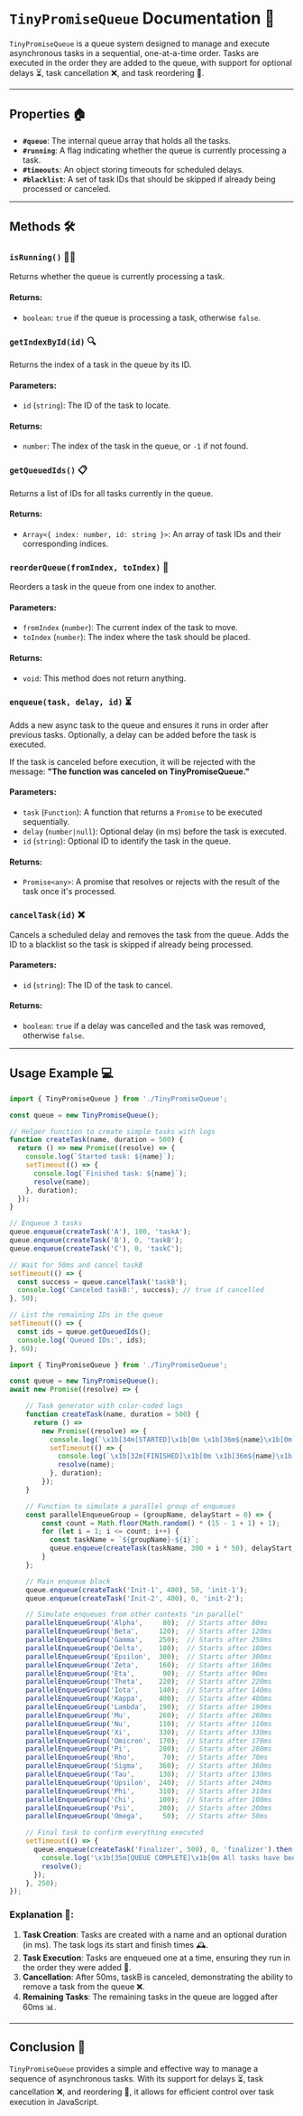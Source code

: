 # `TinyPromiseQueue` Documentation 🎉

`TinyPromiseQueue` is a queue system designed to manage and execute asynchronous tasks in a sequential, one-at-a-time order. Tasks are executed in the order they are added to the queue, with support for optional delays ⏳, task cancellation ❌, and task reordering 🔄.

---

## Properties 🏠

- **`#queue`**: The internal queue array that holds all the tasks.
- **`#running`**: A flag indicating whether the queue is currently processing a task.
- **`#timeouts`**: An object storing timeouts for scheduled delays.
- **`#blacklist`**: A set of task IDs that should be skipped if already being processed or canceled.

---

## Methods 🛠️

### `isRunning()` 🏃‍♀️

Returns whether the queue is currently processing a task.

#### Returns:
- `boolean`: `true` if the queue is processing a task, otherwise `false`.

### `getIndexById(id)` 🔍

Returns the index of a task in the queue by its ID.

#### Parameters:
- `id` (`string`): The ID of the task to locate.

#### Returns:
- `number`: The index of the task in the queue, or `-1` if not found.

### `getQueuedIds()` 📋

Returns a list of IDs for all tasks currently in the queue.

#### Returns:
- `Array<{ index: number, id: string }>`: An array of task IDs and their corresponding indices.

### `reorderQueue(fromIndex, toIndex)` 🔄

Reorders a task in the queue from one index to another.

#### Parameters:
- `fromIndex` (`number`): The current index of the task to move.
- `toIndex` (`number`): The index where the task should be placed.

#### Returns:
- `void`: This method does not return anything.

### `enqueue(task, delay, id)` ⏳

Adds a new async task to the queue and ensures it runs in order after previous tasks. Optionally, a delay can be added before the task is executed.

If the task is canceled before execution, it will be rejected with the message:
**"The function was canceled on TinyPromiseQueue."**

#### Parameters:
- `task` (`Function`): A function that returns a `Promise` to be executed sequentially.
- `delay` (`number|null`): Optional delay (in ms) before the task is executed.
- `id` (`string`): Optional ID to identify the task in the queue.

#### Returns:
- `Promise<any>`: A promise that resolves or rejects with the result of the task once it's processed.

### `cancelTask(id)` ❌

Cancels a scheduled delay and removes the task from the queue. Adds the ID to a blacklist so the task is skipped if already being processed.

#### Parameters:
- `id` (`string`): The ID of the task to cancel.

#### Returns:
- `boolean`: `true` if a delay was cancelled and the task was removed, otherwise `false`.

---

## Usage Example 💻

```js
import { TinyPromiseQueue } from './TinyPromiseQueue';

const queue = new TinyPromiseQueue();

// Helper function to create simple tasks with logs
function createTask(name, duration = 500) {
  return () => new Promise((resolve) => {
    console.log(`Started task: ${name}`);
    setTimeout(() => {
      console.log(`Finished task: ${name}`);
      resolve(name);
    }, duration);
  });
}

// Enqueue 3 tasks
queue.enqueue(createTask('A'), 100, 'taskA');
queue.enqueue(createTask('B'), 0, 'taskB');
queue.enqueue(createTask('C'), 0, 'taskC');

// Wait for 50ms and cancel taskB
setTimeout(() => {
  const success = queue.cancelTask('taskB');
  console.log('Canceled taskB:', success); // true if cancelled
}, 50);

// List the remaining IDs in the queue
setTimeout(() => {
  const ids = queue.getQueuedIds();
  console.log('Queued IDs:', ids);
}, 60);
```

```js
import { TinyPromiseQueue } from './TinyPromiseQueue';

const queue = new TinyPromiseQueue();
await new Promise((resolve) => {

    // Task generator with color-coded logs
    function createTask(name, duration = 500) {
      return () =>
        new Promise((resolve) => {
          console.log(`\x1b[34m[STARTED]\x1b[0m \x1b[36m${name}\x1b[0m`);
          setTimeout(() => {
            console.log(`\x1b[32m[FINISHED]\x1b[0m \x1b[36m${name}\x1b[0m`);
            resolve(name);
          }, duration);
        });
    }

    // Function to simulate a parallel group of enqueues
    const parallelEnqueueGroup = (groupName, delayStart = 0) => {
        const count = Math.floor(Math.random() * (15 - 1 + 1) + 1);
        for (let i = 1; i <= count; i++) {
          const taskName = `${groupName}-${i}`;
          queue.enqueue(createTask(taskName, 300 + i * 50), delayStart, taskName);
        }
    };

    // Main enqueue block
    queue.enqueue(createTask('Init-1', 400), 50, 'init-1');
    queue.enqueue(createTask('Init-2', 400), 0, 'init-2');

    // Simulate enqueues from other contexts "in parallel"
    parallelEnqueueGroup('Alpha',     80);  // Starts after 80ms
    parallelEnqueueGroup('Beta',     120);  // Starts after 120ms
    parallelEnqueueGroup('Gamma',    250);  // Starts after 250ms
    parallelEnqueueGroup('Delta',    180);  // Starts after 180ms
    parallelEnqueueGroup('Epsilon',  300);  // Starts after 300ms
    parallelEnqueueGroup('Zeta',     160);  // Starts after 160ms
    parallelEnqueueGroup('Eta',       90);  // Starts after 90ms
    parallelEnqueueGroup('Theta',    220);  // Starts after 220ms
    parallelEnqueueGroup('Iota',     140);  // Starts after 140ms
    parallelEnqueueGroup('Kappa',    400);  // Starts after 400ms
    parallelEnqueueGroup('Lambda',   190);  // Starts after 190ms
    parallelEnqueueGroup('Mu',       260);  // Starts after 260ms
    parallelEnqueueGroup('Nu',       110);  // Starts after 110ms
    parallelEnqueueGroup('Xi',       330);  // Starts after 330ms
    parallelEnqueueGroup('Omicron',  170);  // Starts after 170ms
    parallelEnqueueGroup('Pi',       280);  // Starts after 280ms
    parallelEnqueueGroup('Rho',       70);  // Starts after 70ms
    parallelEnqueueGroup('Sigma',    360);  // Starts after 360ms
    parallelEnqueueGroup('Tau',      130);  // Starts after 130ms
    parallelEnqueueGroup('Upsilon',  240);  // Starts after 240ms
    parallelEnqueueGroup('Phi',      310);  // Starts after 310ms
    parallelEnqueueGroup('Chi',      100);  // Starts after 100ms
    parallelEnqueueGroup('Psi',      200);  // Starts after 200ms
    parallelEnqueueGroup('Omega',     50);  // Starts after 50ms

    // Final task to confirm everything executed
    setTimeout(() => {
      queue.enqueue(createTask('Finalizer', 500), 0, 'finalizer').then(() => {
        console.log('\x1b[35m[QUEUE COMPLETE]\x1b[0m All tasks have been processed.');
        resolve();
      });
    }, 250);
});
```

### Explanation 🧩:
1. **Task Creation**: Tasks are created with a name and an optional duration (in ms). The task logs its start and finish times 🕰️.
2. **Task Execution**: Tasks are enqueued one at a time, ensuring they run in the order they were added 🔁.
3. **Cancellation**: After 50ms, taskB is canceled, demonstrating the ability to remove a task from the queue ❌.
4. **Remaining Tasks**: The remaining tasks in the queue are logged after 60ms 📊.

---

## Conclusion 🎯

`TinyPromiseQueue` provides a simple and effective way to manage a sequence of asynchronous tasks. With its support for delays ⏳, task cancellation ❌, and reordering 🔄, it allows for efficient control over task execution in JavaScript.
